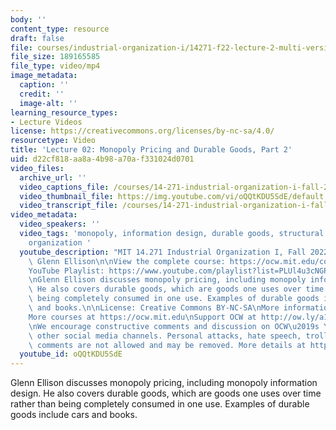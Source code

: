 ```yaml
---
body: ''
content_type: resource
draft: false
file: courses/industrial-organization-i/14271-f22-lecture-2-multi-version-2_360p_16_9.mp4
file_size: 189165585
file_type: video/mp4
image_metadata:
  caption: ''
  credit: ''
  image-alt: ''
learning_resource_types:
- Lecture Videos
license: https://creativecommons.org/licenses/by-nc-sa/4.0/
resourcetype: Video
title: 'Lecture 02: Monopoly Pricing and Durable Goods, Part 2'
uid: d22cf818-aa8a-4b98-a70a-f331024d0701
video_files:
  archive_url: ''
  video_captions_file: /courses/14-271-industrial-organization-i-fall-2022/1oculfRkjhbRw1gDnpCD112I5cdUlEGnu_transcript.webvtt
  video_thumbnail_file: https://img.youtube.com/vi/oQQtKDU5SdE/default.jpg
  video_transcript_file: /courses/14-271-industrial-organization-i-fall-2022/1oculfRkjhbRw1gDnpCD112I5cdUlEGnu_transcript.pdf
video_metadata:
  video_speakers: ''
  video_tags: 'monopoly, information design, durable goods, structural empirical industrial
    organization '
  youtube_description: "MIT 14.271 Industrial Organization I, Fall 2022 \nInstructor:\
    \ Glenn Ellison\n\nView the complete course: https://ocw.mit.edu/courses/14-271-industrial-organization-i-fall-2022\n\
    YouTube Playlist: https://www.youtube.com/playlist?list=PLUl4u3cNGP62xkEY0YzLJSoquVBjPOl9S\n\
    \nGlenn Ellison discusses monopoly pricing, including monopoly information design.\
    \ He also covers durable goods, which are goods one uses over time rather than\
    \ being completely consumed in one use. Examples of durable goods include cars\
    \ and books.\n\nLicense: Creative Commons BY-NC-SA\nMore information at https://ocw.mit.edu/terms\n\
    More courses at https://ocw.mit.edu\nSupport OCW at http://ow.ly/a1If50zVRlQ\n\
    \nWe encourage constructive comments and discussion on OCW\u2019s YouTube and\
    \ other social media channels. Personal attacks, hate speech, trolling, and inappropriate\
    \ comments are not allowed and may be removed. More details at https://ocw.mit.edu/comments."
  youtube_id: oQQtKDU5SdE
---
```

Glenn Ellison discusses monopoly pricing, including monopoly information design. He also covers durable goods, which are goods one uses over time rather than being completely consumed in one use. Examples of durable goods include cars and books.